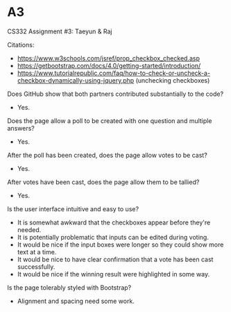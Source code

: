 # A3
CS332 Assignment #3: Taeyun & Raj

Citations:
  - https://www.w3schools.com/jsref/prop_checkbox_checked.asp
  - https://getbootstrap.com/docs/4.0/getting-started/introduction/
  - https://www.tutorialrepublic.com/faq/how-to-check-or-uncheck-a-checkbox-dynamically-using-jquery.php (unchecking checkboxes)
  
Does GitHub show that both partners contributed substantially to the code?
  - Yes.
 
Does the page allow a poll to be created with one question and multiple answers?
  - Yes.

After the poll has been created, does the page allow votes to be cast?
  - Yes.

After votes have been cast, does the page allow them to be tallied?
  - Yes.

Is the user interface intuitive and easy to use?
  - It is somewhat awkward that the checkboxes appear before they're needed.
  - It is potentially problematic that inputs can be edited during voting.
  - It would be nice if the input boxes were longer so they could show more text at a time.
  - It would be nice to have clear confirmation that a vote has been cast successfully.
  - It would be nice if the winning result were highlighted in some way.

Is the page tolerably styled with Bootstrap?
  - Alignment and spacing need some work.
